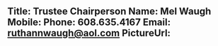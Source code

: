 Title: Trustee Chairperson
Name: Mel Waugh
Mobile: 
Phone: 608.635.4167
Email: ruthannwaugh@aol.com
PictureUrl:
---